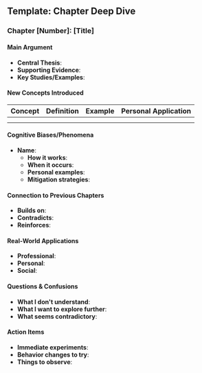 
## Template: Chapter Deep Dive

### **Chapter [Number]: [Title]**

#### **Main Argument**
- **Central Thesis**:
- **Supporting Evidence**:
- **Key Studies/Examples**:

#### **New Concepts Introduced**
| Concept | Definition | Example | Personal Application |
|---------|------------|---------|---------------------|
|         |            |         |                     |
|         |            |         |                     |

#### **Cognitive Biases/Phenomena**
- **Name**:
    - **How it works**:
    - **When it occurs**:
    - **Personal examples**:
    - **Mitigation strategies**:

#### **Connection to Previous Chapters**
- **Builds on**:
- **Contradicts**:
- **Reinforces**:

#### **Real-World Applications**
- **Professional**:
- **Personal**:
- **Social**:

#### **Questions & Confusions**
- **What I don't understand**:
- **What I want to explore further**:
- **What seems contradictory**:

#### **Action Items**
- **Immediate experiments**:
- **Behavior changes to try**:
- **Things to observe**: 
